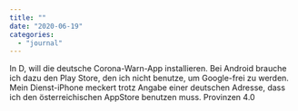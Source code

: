 ```yaml
---
title: ""
date: "2020-06-19"
categories: 
  - "journal"
---
```


In D, will die deutsche Corona-Warn-App installieren. Bei Android brauche ich dazu den Play Store, den ich nicht benutze, um Google-frei zu werden. Mein Dienst-iPhone meckert trotz Angabe einer deutschen Adresse, dass ich den österreichischen AppStore benutzen muss. Provinzen 4.0
